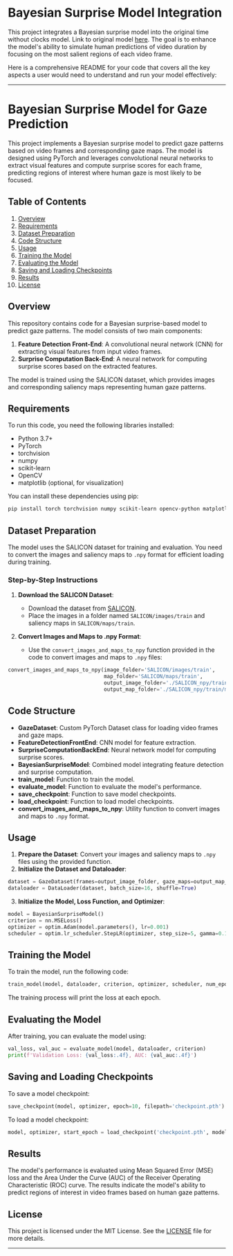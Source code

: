 # Bayesian Surprise Model Integration

This project integrates a Bayesian surprise model into the original time without clocks model. Link to original model [here](https://www.nature.com/articles/s41467-018-08194-7#Abs1). The goal is to enhance the model's ability to simulate human predictions of video duration by focusing on the most salient regions of each video frame.

Here is a comprehensive README for your code that covers all the key aspects a user would need to understand and run your model effectively:

---

# Bayesian Surprise Model for Gaze Prediction

This project implements a Bayesian surprise model to predict gaze patterns based on video frames and corresponding gaze maps. The model is designed using PyTorch and leverages convolutional neural networks to extract visual features and compute surprise scores for each frame, predicting regions of interest where human gaze is most likely to be focused.

## Table of Contents

1. [Overview](#overview)
2. [Requirements](#requirements)
3. [Dataset Preparation](#dataset-preparation)
4. [Code Structure](#code-structure)
5. [Usage](#usage)
6. [Training the Model](#training-the-model)
7. [Evaluating the Model](#evaluating-the-model)
8. [Saving and Loading Checkpoints](#saving-and-loading-checkpoints)
9. [Results](#results)
10. [License](#license)

## Overview

This repository contains code for a Bayesian surprise-based model to predict gaze patterns. The model consists of two main components:

1. **Feature Detection Front-End**: A convolutional neural network (CNN) for extracting visual features from input video frames.
2. **Surprise Computation Back-End**: A neural network for computing surprise scores based on the extracted features.

The model is trained using the SALICON dataset, which provides images and corresponding saliency maps representing human gaze patterns.

## Requirements

To run this code, you need the following libraries installed:

- Python 3.7+
- PyTorch
- torchvision
- numpy
- scikit-learn
- OpenCV
- matplotlib (optional, for visualization)

You can install these dependencies using pip:

```bash
pip install torch torchvision numpy scikit-learn opencv-python matplotlib
```

## Dataset Preparation

The model uses the SALICON dataset for training and evaluation. You need to convert the images and saliency maps to `.npy` format for efficient loading during training. 

### Step-by-Step Instructions

1. **Download the SALICON Dataset**:
   - Download the dataset from [SALICON](http://salicon.net/).
   - Place the images in a folder named `SALICON/images/train` and saliency maps in `SALICON/maps/train`.

2. **Convert Images and Maps to .npy Format**:
   - Use the `convert_images_and_maps_to_npy` function provided in the code to convert images and maps to `.npy` files:

```python
convert_images_and_maps_to_npy(image_folder='SALICON/images/train', 
                               map_folder='SALICON/maps/train',
                               output_image_folder='./SALICON_npy/train/images_npy', 
                               output_map_folder='./SALICON_npy/train/maps_npy')
```

## Code Structure

- **GazeDataset**: Custom PyTorch Dataset class for loading video frames and gaze maps.
- **FeatureDetectionFrontEnd**: CNN model for feature extraction.
- **SurpriseComputationBackEnd**: Neural network model for computing surprise scores.
- **BayesianSurpriseModel**: Combined model integrating feature detection and surprise computation.
- **train_model**: Function to train the model.
- **evaluate_model**: Function to evaluate the model's performance.
- **save_checkpoint**: Function to save model checkpoints.
- **load_checkpoint**: Function to load model checkpoints.
- **convert_images_and_maps_to_npy**: Utility function to convert images and maps to `.npy` format.

## Usage

1. **Prepare the Dataset**: Convert your images and saliency maps to `.npy` files using the provided function.
2. **Initialize the Dataset and Dataloader**:

```python
dataset = GazeDataset(frames=output_image_folder, gaze_maps=output_map_folder, transform=transform)
dataloader = DataLoader(dataset, batch_size=16, shuffle=True)
```

3. **Initialize the Model, Loss Function, and Optimizer**:

```python
model = BayesianSurpriseModel()
criterion = nn.MSELoss()
optimizer = optim.Adam(model.parameters(), lr=0.001)
scheduler = optim.lr_scheduler.StepLR(optimizer, step_size=5, gamma=0.1)
```

## Training the Model

To train the model, run the following code:

```python
train_model(model, dataloader, criterion, optimizer, scheduler, num_epochs=10)
```

The training process will print the loss at each epoch.

## Evaluating the Model

After training, you can evaluate the model using:

```python
val_loss, val_auc = evaluate_model(model, dataloader, criterion)
print(f'Validation Loss: {val_loss:.4f}, AUC: {val_auc:.4f}')
```

## Saving and Loading Checkpoints

To save a model checkpoint:

```python
save_checkpoint(model, optimizer, epoch=10, filepath='checkpoint.pth')
```

To load a model checkpoint:

```python
model, optimizer, start_epoch = load_checkpoint('checkpoint.pth', model, optimizer)
```

## Results

The model's performance is evaluated using Mean Squared Error (MSE) loss and the Area Under the Curve (AUC) of the Receiver Operating Characteristic (ROC) curve. The results indicate the model's ability to predict regions of interest in video frames based on human gaze patterns.

## License

This project is licensed under the MIT License. See the [LICENSE](LICENSE) file for more details.

---
